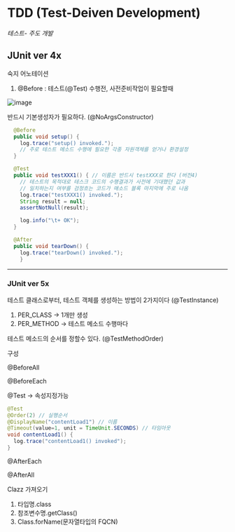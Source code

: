 # TDD (Test-Deiven Development)

*테스트- 주도 개발*


## JUnit ver 4x

  숙지 어노테이션

  1. @Before : 테스트(@Test) 수행전, 사전준비작업이 필요할때

  ![image](https://user-images.githubusercontent.com/88135939/187611017-ffa9a40b-b80b-4efd-8826-24b07a3166a3.png)


  반드시 기본생성자가 필요하다. (@NoArgsConstructor)

```java
  @Before
  public void setup() {
    log.trace("setup() invoked.");
    // 주로 테스트 메소드 수행에 필요한 각종 자원객체를 얻거나 환경설정
  }

  @Test
  public void testXXX1() { // 이름은 반드시 testXXX로 한다 (버전4)
    // 테스트의 목적대로 테스크 코드의 수행결과가 사전에 기대했던 값과
    // 일치하는지 여부를 검정흐는 코드가 매소드 블록 마지막에 주로 나옴 
    log.trace("testXXX1() invoked.");
    String result = null;
    assertNotNull(result);

    log.info("\t+ OK");
  }

  @After
  public void tearDown() {
    log.trace("tearDown() invoked.");
    }
```

---    
    
### JUnit ver 5x

테스트 클래스로부터, 테스트 객체를 생성하는 방법이 2가지이다 (@TestInstance)

1. PER_CLASS -> 1개만 생성
2. PER_METHOD -> 테스트 메소드 수행마다

테스트 메소드의 순서를 정할수 있다. (@TestMethodOrder)

구성

@BeforeAll

@BeforeEach

@Test → 속성지정가능

```java
@Test
@Order(2) // 실행순서
@DisplayName("contentLoad1") // 이름
@Timeout(value=1, unit = TimeUnit.SECONDS) // 타임아웃
void contentLoad1() {
  log.trace("contentLoad1() invoked");
}
```

@AfterEach

@AfterAll

Clazz 가져오기

1. 타입명.class
2. 참조변수명.getClass()
3. Class.forName(문자열타입의 FQCN)

